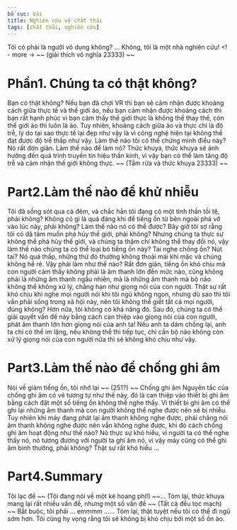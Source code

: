 ```yaml
---
bố cục: bài
title: Nghiên cứu về chất thải
tags: [chất thải, nghiên cứu]
---
```

Tôi có phải là người vô dụng không? ... Không, tôi là một nhà nghiên cứu! <! - more -> ~~ (giải thích vô nghĩa 23333) ~~

# Phần1. Chúng ta có thật không?
Bạn có thật không? Nếu bạn đã chơi VR thì bạn sẽ cảm nhận được khoảng cách giữa thực tế và thế giới ảo, nếu bạn cảm nhận được khoảng cách thì bạn rất hạnh phúc vì bạn cảm thấy thế giới thực là không thể thay thế, còn thế giới ảo thì luôn là ảo.
Tuy nhiên, khoảng cách giữa ảo và thực chỉ là độ trễ, lý do tại sao thực tế lại đẹp như vậy là vì công nghệ hiện tại không thể đạt được độ trễ thấp như vậy.
Làm thế nào tôi có thể chứng minh điều này? Nó rất đơn giản. Làm thế nào để làm nó? Thức khuya, thức khuya sẽ ảnh hưởng đến quá trình truyền tín hiệu thần kinh, vì vậy bạn có thể làm tăng độ trễ và cảm nhận thế giới không thực.
~~ (Tắm rửa và thức khuya 23333) ~~

# Part2.Làm thế nào để khử nhiễu
Tôi đã sống sót qua cả đêm, và chắc hẳn tôi đang có một tinh thần tồi tệ, phải không? Không có gì là quá đáng khi để tiếng ồn từ bên ngoài phá vỡ vào lúc này, phải không?
Làm thế nào nó có thể được? Bây giờ tôi sợ rằng tôi có dã tâm muốn phá hủy thế giới, phải không? Nhưng chúng ta thực sự không thể phá hủy thế giới, và chúng ta thậm chí không thể thay đổi nó, vậy làm thế nào chúng ta có thể loại bỏ tiếng ồn này?
Tai nghe chống ồn? Nút tai? Nó quá thấp, những thứ đó thường không thoải mái khi mặc và chúng không hề rẻ. Vậy phải làm như thế nào?
Rất đơn giản, tiếng ồn khó chịu mà con người cảm thấy không phải là âm thanh lớn đến mức nào, cũng không phải là những âm thanh ngẫu nhiên, mà là những âm thanh mà bộ não không thể không xử lý, chẳng hạn như giọng nói của con người.
Thật sự rất khó chịu khi nghe mọi người nói khi tôi ngủ không ngon, nhưng dù sao thì tôi vẫn phải sống trong xã hội này, nên tôi không thể giết tất cả mọi người, đúng không? Hơn nữa, tôi không có khả năng đó.
Sau đó, chúng ta có thể giải quyết vấn đề này bằng cách can thiệp vào giọng nói của con người, phát âm thanh lớn hơn giọng nói của anh ta! Nếu anh ta dám chống lại, anh ta chỉ có thể im lặng, nếu không thể thì tiếp tục, chỉ cần bộ não không còn xử lý giọng nói của con người nữa thì sẽ không khó chịu như vậy.

# Part3.Làm thế nào để chống ghi âm
Nói về giảm tiếng ồn, tôi nhớ lại ~~ (251?) ~~ Chống ghi âm Nguyên tắc của chống ghi âm có vẻ tương tự như thế này, đó là can thiệp vào thiết bị ghi âm bằng cách đặt một số tiếng ồn không thể nghe thấy. Vì thiết bị ghi âm có thể ghi lại những âm thanh mà con người không thể nghe được nên sẽ bị nhiễu.
Tuy nhiên khi máy đang phát lại âm thanh không nghe được, phải chăng nói âm thanh không nghe được nên vẫn không nghe được, khi đó cách chống ghi âm hoạt động như thế nào? Nó thực sự khó hiểu, vì người ta có thể nghe thấy nó, nó tương đương với người ta ghi âm nó, vì vậy máy cũng có thể ghi âm bình thường, phải không? Thật sự rất khó hiểu ...

# Part4.Summary
Tôi lạc đề ~~ (Tôi đang nói về một kẻ hoang phí!) ~~… Tóm lại, thức khuya mang lại rất nhiều vấn đề, nhưng một số vấn đề ~~ (Tất cả đều tọc mạch) ~~ Bắt buộc, tôi phải ... emmmm ...… Tóm lại, thật tuyệt nếu tôi có thể đi ngủ sớm hơn.
Tôi cũng hy vọng rằng tôi sẽ không bị khó chịu bởi một số ồn ào.
